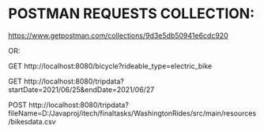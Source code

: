# POSTMAN REQUESTS COLLECTION:
https://www.getpostman.com/collections/9d3e5db50941e6cdc920


OR:

GET http://localhost:8080/bicycle?rideable_type=electric_bike

GET http://localhost:8080/tripdata?startDate=2021/06/25&endDate=2021/06/27

POST http://localhost:8080/tripdata?fileName=D:/Javaproj/itech/finaltasks/WashingtonRides/src/main/resources/bikesdata.csv
